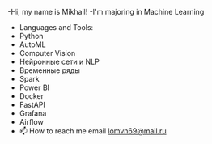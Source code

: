 -Hi, my name is Mikhail!
-I'm majoring in Machine Learning
- Languages and Tools:
- Python
- AutoML
- Computer Vision
- Нейронные сети и NLP
- Временные ряды
- Spark
- Power BI
- Docker
- FastAPI
- Grafana
- Airflow
- 📫 How to reach me email lomvn69@mail.ru

<!---
lomvn/lomvn is a ✨ special ✨ repository because its `README.md` (this file) appears on your GitHub profile.
You can click the Preview link to take a look at your changes.
--->
